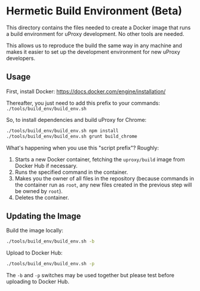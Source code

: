 # Hermetic Build Environment (Beta)

This directory contains the files needed to create a Docker image that runs a
build environment for uProxy development. No other tools are needed.

This allows us to reproduce the build the same way in any machine and makes it
easier to set up the development environment for new uProxy developers.

## Usage

First, install Docker:
https://docs.docker.com/engine/installation/

Thereafter, you just need to add this prefix to your commands: `./tools/build_env/build_env.sh`

So, to install dependencies and build uProxy for Chrome:
```bash
./tools/build_env/build_env.sh npm install
./tools/build_env/build_env.sh grunt build_chrome
```

What's happening when you use this "script prefix"? Roughly:

 1. Starts a new Docker container, fetching the `uproxy/build` image from Docker Hub if necessary.
 1. Runs the specified command in the container.
 1. Makes you the owner of all files in the repository (because commands in the container run as `root`, any new files created in the previous step will be owned by `root`).
 1. Deletes the container.

## Updating the Image

Build the image locally:

```bash
./tools/build_env/build_env.sh -b
```

Upload to Docker Hub:
```bash
./tools/build_env/build_env.sh -p
```

The `-b` and `-p` switches may be used together but please test before uploading to Docker Hub.
